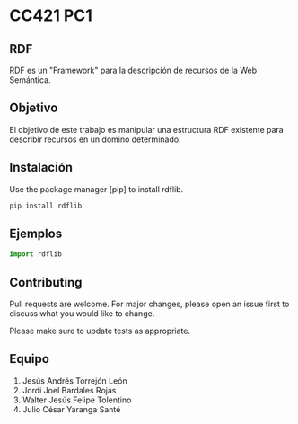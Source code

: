 # CC421 PC1

## RDF

RDF es un "Framework" para la descripción de recursos de la Web Semántica.

## Objetivo

El objetivo de este trabajo es manipular una estructura RDF existente para describir recursos en un domino determinado.

## Instalación

Use the package manager [pip] to install rdflib.

```bash
pip install rdflib
```

## Ejemplos

```python
import rdflib

```

## Contributing
Pull requests are welcome. For major changes, please open an issue first to discuss what you would like to change.

Please make sure to update tests as appropriate.

## Equipo
1. Jesús Andrés Torrejón León
2. Jordi Joel Bardales Rojas
3. Walter Jesús Felipe Tolentino
4. Julio César Yaranga Santé
